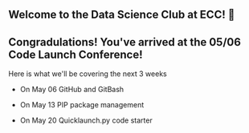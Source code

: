 ## Welcome to the Data Science Club at ECC! 👋

## Congradulations! You've arrived at the 05/06 Code Launch Conference!

Here is what we'll be covering the next 3 weeks

* On May 06 GitHub and GitBash

* On May 13 PIP package management

* On May 20 Quicklaunch.py code starter
